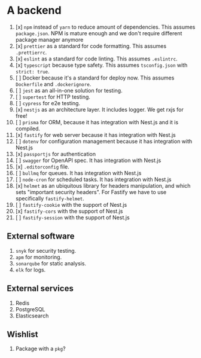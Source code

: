 # A backend

 1. [x] `npm` instead of `yarn` to reduce amount of dependencies. This assumes `package.json`.
    NPM is mature enough and we don't require different package manager anymore
 2. [x] `prettier` as a standard for code formatting. This assumes `.prettierrc`.
 3. [x] `eslint` as a standard for code linting. This assumes `.eslintrc`.
 4. [x] `typescript` because type safety. This assumes `tsconfig.json` with `strict: true`.
 5. [ ] Docker because it's a standard for deploy now. This assumes `Dockerfile` and `.dockerignore`.
 6. [ ] `jest` as an all-in-one solution for testing.
 7. [ ] `supertest` for HTTP testing.
 8. [ ] `cypress` for e2e testing.
 9. [x] `nestjs` as an architecture layer. It includes logger. We get rxjs for free!
10. [ ] `prisma` for ORM, because it has integration with Nest.js and it is compiled.
11. [x] `fastify` for web server because it has integration with Nest.js
12. [ ] `dotenv` for configuration management because it has integration with Nest.js
13. [x] `passportjs` for authentication
14. [ ] `swagger` for OpenAPI spec. It has integration with Nest.js
15. [x] `.editorconfig` file.
16. [ ] `bullmq` for queues. It has integration with Nest.js
17. [ ] `node-cron` for scheduled tasks. It has integration with Nest.js
18. [x] `helmet` as an ubiquitous library for headers manipulation, and which sets "important security headers". For Fastify we have to use specifically `fastify-helmet`.
19. [ ] `fastify-cookie` with the support of Nest.js
20. [x] `fastify-cors` with the support of Nest.js
21. [ ] `fastify-session` with the support of Nest.js

## External software

 1. `snyk` for security testing.
 2. `apm` for monitoring.
 3. `sonarqube` for static analysis.
 4. `elk` for logs.

## External services

 1. Redis
 2. PostgreSQL
 3. Elasticsearch

## Wishlist

 1. Package with a `pkg`?
